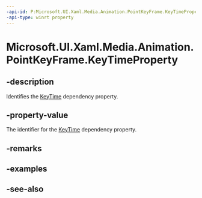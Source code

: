 ```yaml
---
-api-id: P:Microsoft.UI.Xaml.Media.Animation.PointKeyFrame.KeyTimeProperty
-api-type: winrt property
---
```


<!-- Property syntax
public Windows.UI.Xaml.DependencyProperty KeyTimeProperty { get; }
-->

# Microsoft.UI.Xaml.Media.Animation.PointKeyFrame.KeyTimeProperty

## -description
Identifies the [KeyTime](pointkeyframe_keytime.md) dependency property.

## -property-value
The identifier for the [KeyTime](pointkeyframe_keytime.md) dependency property.

## -remarks

## -examples

## -see-also
